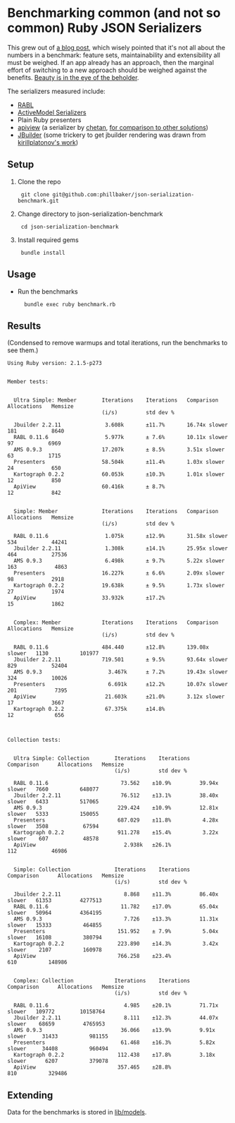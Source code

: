 # Benchmarking common (and not so common) Ruby JSON Serializers

This grew out of [a blog post](http://techblog.thescore.com/benchmarking-json-generation-in-ruby/), which wisely pointed that it's not all about the numbers in a benchmark: feature sets, maintainability and extensibility all must be weighed. If an app already has an approach, then the marginal effort of switching to a new approach should be weighed against the benefits. [Beauty is in the eye of the beholder](http://en.wikipedia.org/wiki/Lies,_damned_lies,_and_statistics).

The serializers measured include:
* [RABL](https://github.com/nesquena/rabl/)
* [ActiveModel Serializers](https://github.com/rails-api/active_model_serializers)
* Plain Ruby presenters
* [apiview](https://github.com/mindreframer/api_view) (a serializer by [chetan](https://github.com/chetan), [for comparison to other solutions](https://github.com/chetan/json_serialization_benchmark/tree/api_view/lib/api_view))
* [JBuilder](https://github.com/rails/jbuilder) (some trickery to get jbuilder rendering was drawn from [kirillplatonov's work](https://github.com/kirillplatonov/blog_content/blob/master/ams_vs_jbuilder/lib/tasks/benchmarks.rake))

## Setup

1. Clone the repo

        git clone git@github.com:phillbaker/json-serialization-benchmark.git

2. Change directory to json-serialization-benchmark

        cd json-serialization-benchmark

3. Install required gems

        bundle install

## Usage

* Run the benchmarks

        bundle exec ruby benchmark.rb

## Results

(Condensed to remove warmups and total iterations, run the benchmarks to see them.)

```
Using Ruby version: 2.1.5-p273


Member tests:


  Ultra Simple: Member        Iterations    Iterations   Comparison      Allocations   Memsize
                              (i/s)         std dev %

  Jbuilder 2.2.11              3.608k       ±11.7%       16.74x slower   181           8640
  RABL 0.11.6                  5.977k       ± 7.6%       10.11x slower    97           6969
  AMS 0.9.3                   17.207k       ± 8.5%       3.51x slower     63           1715
  Presenters                  58.504k       ±11.4%       1.03x slower     24            650
  Kartograph 0.2.2            60.053k       ±10.3%       1.01x slower     12            850
  ApiView                     60.416k       ± 8.7%                        12            842


  Simple: Member              Iterations    Iterations   Comparison      Allocations   Memsize
                              (i/s)         std dev %

  RABL 0.11.6                  1.075k       ±12.9%       31.58x slower   534           44241
  Jbuilder 2.2.11              1.308k       ±14.1%       25.95x slower   464           27536
  AMS 0.9.3                    6.498k       ± 9.7%       5.22x slower    163            4863
  Presenters                  16.227k       ± 6.6%       2.09x slower     98            2918
  Kartograph 0.2.2            19.638k       ± 9.5%       1.73x slower     27            1974
  ApiView                     33.932k       ±17.2%                        15            1862


  Complex: Member             Iterations    Iterations   Comparison       Allocations   Memsize
                              (i/s)         std dev %

  RABL 0.11.6                 484.440       ±12.8%       139.08x slower   1130          101977
  Jbuilder 2.2.11             719.501       ± 9.5%       93.64x slower     829           52404
  AMS 0.9.3                     3.467k      ± 7.2%       19.43x slower     324           10026
  Presenters                    6.691k      ±12.2%       10.07x slower     201            7395
  ApiView                      21.603k      ±21.0%       3.12x slower       17            3667
  Kartograph 0.2.2             67.375k      ±14.8%                          12             656



Collection tests:


  Ultra Simple: Collection        Iterations    Iterations   Comparison      Allocations   Memsize
                                  (i/s)         std dev %

  RABL 0.11.6                       73.562    ±10.9%         39.94x slower   7660          648077
  Jbuilder 2.2.11                   76.512    ±13.1%         38.40x slower   6433          517065
  AMS 0.9.3                        229.424    ±10.9%         12.81x slower   5333          150055
  Presenters                       687.029    ±11.8%          4.28x slower   3508           67594
  Kartograph 0.2.2                 911.278    ±15.4%          3.22x slower    607           48578
  ApiView                            2.938k   ±26.1%                          112           46986


  Simple: Collection              Iterations    Iterations   Comparison      Allocations   Memsize
                                  (i/s)         std dev %

  Jbuilder 2.2.11                    8.868    ±11.3%         86.40x slower   61353         4277513
  RABL 0.11.6                       11.782    ±17.0%         65.04x slower   50964         4364195
  AMS 0.9.3                          7.726    ±13.3%         11.31x slower   15333          464855
  Presenters                       151.952    ± 7.9%          5.04x slower   16108          380794
  Kartograph 0.2.2                 223.890    ±14.3%          3.42x slower    2107          160978
  ApiView                          766.258    ±23.4%                           610          148986


  Complex: Collection             Iterations    Iterations   Comparison      Allocations   Memsize
                                  (i/s)         std dev %

  RABL 0.11.6                        4.985    ±20.1%         71.71x slower   109772        10158764
  Jbuilder 2.2.11                    8.111    ±12.3%         44.07x slower    68659         4765953
  AMS 0.9.3                         36.066    ±13.9%         9.91x slower     31433          981155
  Presenters                        61.468    ±16.3%         5.82x slower     34408          960494
  Kartograph 0.2.2                 112.438    ±17.8%         3.18x slower      6207          379078
  ApiView                          357.465    ±28.8%                            810          329486

```

## Extending

Data for the benchmarks is stored in [lib/models](lib/models).
